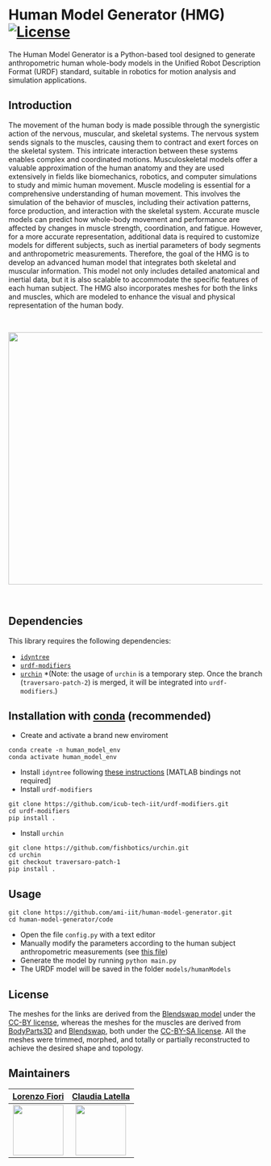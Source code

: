 # Human Model Generator (HMG) [![License](https://img.shields.io/badge/License-BSD_3--Clause-blue.svg)](https://opensource.org/licenses/BSD-3-Clause) 

The Human Model Generator is a Python-based tool designed to generate anthropometric human whole-body models in the Unified Robot Description Format (URDF) standard, suitable in robotics for motion analysis and simulation applications.

## Introduction
The movement of the human body is made possible through the synergistic action of the nervous, muscular, and skeletal systems. The nervous system sends signals to the muscles, causing them to contract and exert forces on the skeletal system. This intricate interaction between these systems enables complex and coordinated motions.
Musculoskeletal models offer a valuable approximation of the human anatomy and they are used extensively in fields like biomechanics, robotics, and computer simulations to study and mimic human movement. Muscle modeling is essential for a comprehensive understanding of human movement. This involves the simulation of the behavior of muscles, including their activation patterns, force production, and interaction with the skeletal system. Accurate muscle models can predict how whole-body movement and performance are affected by changes in muscle strength, coordination, and fatigue. However, for a more accurate representation, additional data is required to customize models for different subjects, such as inertial parameters of body segments and anthropometric measurements.
Therefore, the goal of the HMG is to develop an advanced human model that integrates both skeletal and muscular information. This model not only includes detailed anatomical and inertial data, but it is also scalable to accommodate the specific features of each human subject. The HMG also incorporates meshes for both the links and muscles, which are modeled to enhance the visual and physical representation of the human body.

<br>

<p align="center">
<img src=https://github.com/user-attachments/assets/52b31ca1-7975-4180-adde-5108f20e3f84 width ="650" height="500">
</p>

</br>

## Dependencies 
This library requires the following dependencies:

- [``idyntree``](https://github.com/robotology/idyntree)
- [``urdf-modifiers``](https://github.com/icub-tech-iit/urdf-modifiers)
- [``urchin``](https://github.com/fishbotics/urchin.git) *(Note: the usage of `urchin` is a temporary step. Once the branch (`traversaro-patch-2`) is merged, it will be integrated into `urdf-modifiers`.)

## Installation with [conda](https://docs.conda.io/en/latest/) (recommended)

- Create and activate a brand new enviroment
```
conda create -n human_model_env
conda activate human_model_env
```
- Install `idyntree` following [these instructions](https://github.com/robotology/idyntree?tab=readme-ov-file#conda-recommended) [MATLAB bindings not required]
- Install `urdf-modifiers`
```
git clone https://github.com/icub-tech-iit/urdf-modifiers.git
cd urdf-modifiers
pip install .
```
- Install `urchin`
```
git clone https://github.com/fishbotics/urchin.git
cd urchin
git checkout traversaro-patch-1
pip install .
```

## Usage
```
git clone https://github.com/ami-iit/human-model-generator.git
cd human-model-generator/code
```
- Open the file `config.py` with a text editor
- Manually modify the parameters according to the human subject anthropometric measurements (see [this file](https://github.com/ami-iit/human-model-generator/blob/ReorganizeCode/code/README.md))
- Generate the model by running `python main.py` 
- The URDF model will be saved in the folder `models/humanModels`

## License
The meshes for the links are derived from the [Blendswap model](https://blendswap.com/blend/11604) under the [CC-BY license](https://creativecommons.org/share-your-work/cclicenses/), whereas the meshes for the muscles are derived from [BodyParts3D](https://lifesciencedb.jp/bp3d/?lng=en) and [Blendswap](https://blendswap.com/blend/26915), both under the [CC-BY-SA license](https://creativecommons.org/licenses/by-sa/2.0/deed.en).
All the meshes were trimmed, morphed, and totally or partially reconstructed to achieve the desired shape and topology.

## Maintainers
|[Lorenzo Fiori](https://www.iit.it/it/web/guest/people-details/-/people/lorenzo-fiori)|[Claudia Latella](https://www.iit.it/it/web/guest/people-details/-/people/claudia-latella)|          
|:-------------------------------------------------------:|:-------------------------------------------------------:| 
|<img src="https://avatars.githubusercontent.com/u/118193358?v=4" width="100">|<img src="https://avatars.githubusercontent.com/u/10923418?v=4" width="100">|

